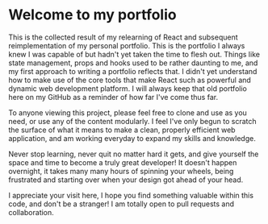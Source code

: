 # Welcome to my portfolio

This is the collected result of my relearning of React and subsequent reimplementation of my personal portfolio. This is the portfolio I always knew I was capable of but hadn't yet taken the time to flesh out. Things like state management, props and hooks used to be rather daunting to me, and my first approach to writing a portfolio reflects that. I didn't yet understand how to make use of the core tools that make React such as powerful and dynamic web development platform. I will always keep that old portfolio here on my GitHub as a reminder of how far I've come thus far. 

To anyone viewing this project, please feel free to clone and use as you need, or use any of the content modularly. I feel I've only begun to scratch the surface of what it means to make a clean, properly efficient web application, and am working everyday to expand my skills and knowledge.

Never stop learning, never quit no matter hard it gets, and give yourself the space and time to become a truly great developer! It doesn't happen overnight, it takes many many hours of spinning your wheels, being frustrated and starting over when your design got ahead of your head. 

I appreciate your visit here, I hope you find something valuable within this code, and  don't be a stranger! I am totally open to pull requests and collaboration.
